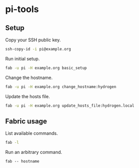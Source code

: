# pi-tools

## Setup

Copy your SSH public key.

```sh
ssh-copy-id -i pi@example.org
```

Run initial setup.

```sh
fab -u pi -H example.org basic_setup
```

Change the hostname.

```sh
fab -u pi -H example.org change_hostname:hydrogen
```

Update the hosts file.

```sh
fab -u pi -H example.org update_hosts_file:hydrogen.local
```


## Fabric usage

List available commands.

```sh
fab -l
```

Run an arbitrary command.

```sy
fab -- hostname
```

